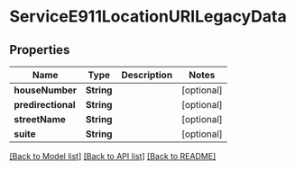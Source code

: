 # ServiceE911LocationURILegacyData

## Properties
Name | Type | Description | Notes
------------ | ------------- | ------------- | -------------
**houseNumber** | **String** |  | [optional] 
**predirectional** | **String** |  | [optional] 
**streetName** | **String** |  | [optional] 
**suite** | **String** |  | [optional] 

[[Back to Model list]](../README.md#documentation-for-models) [[Back to API list]](../README.md#documentation-for-api-endpoints) [[Back to README]](../README.md)



